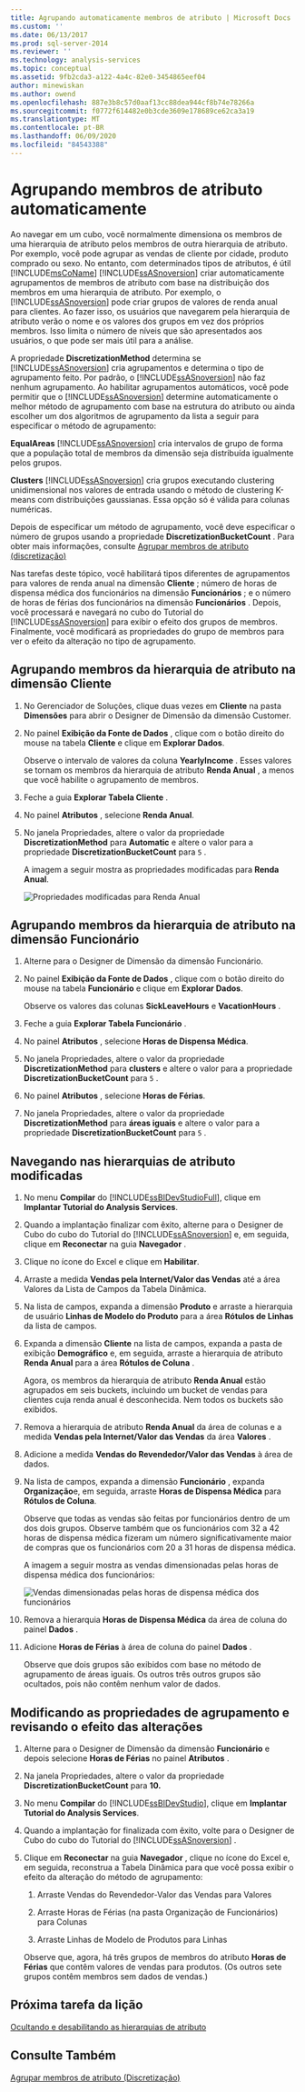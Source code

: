 ```yaml
---
title: Agrupando automaticamente membros de atributo | Microsoft Docs
ms.custom: ''
ms.date: 06/13/2017
ms.prod: sql-server-2014
ms.reviewer: ''
ms.technology: analysis-services
ms.topic: conceptual
ms.assetid: 9fb2cda3-a122-4a4c-82e0-3454865eef04
author: minewiskan
ms.author: owend
ms.openlocfilehash: 887e3b8c57d0aaf13cc88dea944cf8b74e78266a
ms.sourcegitcommit: f0772f614482e0b3cde3609e178689ce62ca3a19
ms.translationtype: MT
ms.contentlocale: pt-BR
ms.lasthandoff: 06/09/2020
ms.locfileid: "84543388"
---
```

# <a name="automatically-grouping-attribute-members"></a>Agrupando membros de atributo automaticamente
  Ao navegar em um cubo, você normalmente dimensiona os membros de uma hierarquia de atributo pelos membros de outra hierarquia de atributo. Por exemplo, você pode agrupar as vendas de cliente por cidade, produto comprado ou sexo. No entanto, com determinados tipos de atributos, é útil [!INCLUDE[msCoName](../includes/msconame-md.md)] [!INCLUDE[ssASnoversion](../includes/ssasnoversion-md.md)] criar automaticamente agrupamentos de membros de atributo com base na distribuição dos membros em uma hierarquia de atributo. Por exemplo, o [!INCLUDE[ssASnoversion](../includes/ssasnoversion-md.md)] pode criar grupos de valores de renda anual para clientes. Ao fazer isso, os usuários que navegarem pela hierarquia de atributo verão o nome e os valores dos grupos em vez dos próprios membros. Isso limita o número de níveis que são apresentados aos usuários, o que pode ser mais útil para a análise.

 A propriedade **DiscretizationMethod** determina se [!INCLUDE[ssASnoversion](../includes/ssasnoversion-md.md)] cria agrupamentos e determina o tipo de agrupamento feito. Por padrão, o [!INCLUDE[ssASnoversion](../includes/ssasnoversion-md.md)] não faz nenhum agrupamento. Ao habilitar agrupamentos automáticos, você pode permitir que o [!INCLUDE[ssASnoversion](../includes/ssasnoversion-md.md)] determine automaticamente o melhor método de agrupamento com base na estrutura do atributo ou ainda escolher um dos algoritmos de agrupamento da lista a seguir para especificar o método de agrupamento:

 **EqualAreas** [!INCLUDE[ssASnoversion](../includes/ssasnoversion-md.md)] cria intervalos de grupo de forma que a população total de membros da dimensão seja distribuída igualmente pelos grupos.

 **Clusters** [!INCLUDE[ssASnoversion](../includes/ssasnoversion-md.md)] cria grupos executando clustering unidimensional nos valores de entrada usando o método de clustering K-means com distribuições gaussianas. Essa opção só é válida para colunas numéricas.

 Depois de especificar um método de agrupamento, você deve especificar o número de grupos usando a propriedade **DiscretizationBucketCount** . Para obter mais informações, consulte [Agrupar membros de atributo &#40;discretização&#41;](multidimensional-models/attribute-properties-group-attribute-members.md)

 Nas tarefas deste tópico, você habilitará tipos diferentes de agrupamentos para valores de renda anual na dimensão **Cliente** ; número de horas de dispensa médica dos funcionários na dimensão **Funcionários** ; e o número de horas de férias dos funcionários na dimensão **Funcionários** . Depois, você processará e navegará no cubo do Tutorial do [!INCLUDE[ssASnoversion](../includes/ssasnoversion-md.md)] para exibir o efeito dos grupos de membros. Finalmente, você modificará as propriedades do grupo de membros para ver o efeito da alteração no tipo de agrupamento.

## <a name="grouping-attribute-hierarchy-members-in-the-customer-dimension"></a>Agrupando membros da hierarquia de atributo na dimensão Cliente

1.  No Gerenciador de Soluções, clique duas vezes em **Cliente** na pasta **Dimensões** para abrir o Designer de Dimensão da dimensão Customer.

2.  No painel **Exibição da Fonte de Dados** , clique com o botão direito do mouse na tabela **Cliente** e clique em **Explorar Dados**.

     Observe o intervalo de valores da coluna **YearlyIncome** . Esses valores se tornam os membros da hierarquia de atributo **Renda Anual** , a menos que você habilite o agrupamento de membros.

3.  Feche a guia **Explorar Tabela Cliente** .

4.  No painel **Atributos** , selecione **Renda Anual**.

5.  No janela Propriedades, altere o valor da propriedade **DiscretizationMethod** para **Automatic** e altere o valor para a propriedade **DiscretizationBucketCount** para `5` .

     A imagem a seguir mostra as propriedades modificadas para **Renda Anual**.

     ![Propriedades modificadas para Renda Anual](../../2014/tutorials/media/l4-discretizationmethod-1.gif "Propriedades modificadas para Renda Anual")

## <a name="grouping-attribute-hierarchy-members-in-the-employee-dimension"></a>Agrupando membros da hierarquia de atributo na dimensão Funcionário

1.  Alterne para o Designer de Dimensão da dimensão Funcionário.

2.  No painel **Exibição da Fonte de Dados** , clique com o botão direito do mouse na tabela **Funcionário** e clique em **Explorar Dados**.

     Observe os valores das colunas **SickLeaveHours** e **VacationHours** .

3.  Feche a guia **Explorar Tabela Funcionário** .

4.  No painel **Atributos** , selecione **Horas de Dispensa Médica**.

5.  No janela Propriedades, altere o valor da propriedade **DiscretizationMethod** para **clusters** e altere o valor para a propriedade **DiscretizationBucketCount** para `5` .

6.  No painel **Atributos** , selecione **Horas de Férias**.

7.  No janela Propriedades, altere o valor da propriedade **DiscretizationMethod** para **áreas iguais** e altere o valor para a propriedade **DiscretizationBucketCount** para `5` .

## <a name="browsing-the-modified-attribute-hierarchies"></a>Navegando nas hierarquias de atributo modificadas

1.  No menu **Compilar** do [!INCLUDE[ssBIDevStudioFull](../includes/ssbidevstudiofull-md.md)], clique em **Implantar Tutorial do Analysis Services**.

2.  Quando a implantação finalizar com êxito, alterne para o Designer de Cubo do cubo do Tutorial do [!INCLUDE[ssASnoversion](../includes/ssasnoversion-md.md)] e, em seguida, clique em **Reconectar** na guia **Navegador** .

3.  Clique no ícone do Excel e clique em **Habilitar**.

4.  Arraste a medida **Vendas pela Internet/Valor das Vendas** até a área Valores da Lista de Campos da Tabela Dinâmica.

5.  Na lista de campos, expanda a dimensão **Produto** e arraste a hierarquia de usuário **Linhas de Modelo do Produto** para a área **Rótulos de Linhas** da lista de campos.

6.  Expanda a dimensão **Cliente** na lista de campos, expanda a pasta de exibição **Demográfico** e, em seguida, arraste a hierarquia de atributo **Renda Anual** para a área **Rótulos de Coluna** .

     Agora, os membros da hierarquia de atributo **Renda Anual** estão agrupados em seis buckets, incluindo um bucket de vendas para clientes cuja renda anual é desconhecida. Nem todos os buckets são exibidos.

7.  Remova a hierarquia de atributo **Renda Anual** da área de colunas e a medida **Vendas pela Internet/Valor das Vendas** da área **Valores** .

8.  Adicione a medida **Vendas do Revendedor/Valor das Vendas** à área de dados.

9. Na lista de campos, expanda a dimensão **Funcionário** , expanda **Organização**e, em seguida, arraste **Horas de Dispensa Médica** para **Rótulos de Coluna**.

     Observe que todas as vendas são feitas por funcionários dentro de um dos dois grupos. Observe também que os funcionários com 32 a 42 horas de dispensa médica fizeram um número significativamente maior de compras que os funcionários com 20 a 31 horas de dispensa médica.

     A imagem a seguir mostra as vendas dimensionadas pelas horas de dispensa médica dos funcionários:

     ![Vendas dimensionadas pelas horas de dispensa médica dos funcionários](../../2014/tutorials/media/l4-discretizationmethod-2.gif "Vendas dimensionadas pelas horas de dispensa médica dos funcionários")

10. Remova a hierarquia **Horas de Dispensa Médica** da área de coluna do painel **Dados** .

11. Adicione **Horas de Férias** à área de coluna do painel **Dados** .

     Observe que dois grupos são exibidos com base no método de agrupamento de áreas iguais. Os outros três outros grupos são ocultados, pois não contêm nenhum valor de dados.

## <a name="modifying-grouping-properties-and-reviewing-the-effect-of-the-changes"></a>Modificando as propriedades de agrupamento e revisando o efeito das alterações

1.  Alterne para o Designer de Dimensão da dimensão **Funcionário** e depois selecione **Horas de Férias** no painel **Atributos** .

2.  Na janela Propriedades, altere o valor da propriedade **DiscretizationBucketCount** para **10.**

3.  No menu **Compilar** do [!INCLUDE[ssBIDevStudio](../includes/ssbidevstudio-md.md)], clique em **Implantar Tutorial do Analysis Services**.

4.  Quando a implantação for finalizada com êxito, volte para o Designer de Cubo do cubo do Tutorial do [!INCLUDE[ssASnoversion](../includes/ssasnoversion-md.md)] .

5.  Clique em **Reconectar** na guia **Navegador** , clique no ícone do Excel e, em seguida, reconstrua a Tabela Dinâmica para que você possa exibir o efeito da alteração do método de agrupamento:

    1.  Arraste Vendas do Revendedor-Valor das Vendas para Valores

    2.  Arraste Horas de Férias (na pasta Organização de Funcionários) para Colunas

    3.  Arraste Linhas de Modelo de Produtos para Linhas

     Observe que, agora, há três grupos de membros do atributo **Horas de Férias** que contêm valores de vendas para produtos. (Os outros sete grupos contêm membros sem dados de vendas.)

## <a name="next-task-in-lesson"></a>Próxima tarefa da lição
 [Ocultando e desabilitando as hierarquias de atributo](lesson-4-4-hiding-and-disabling-attribute-hierarchies.md)

## <a name="see-also"></a>Consulte Também
 [Agrupar membros de atributo &#40;Discretização&#41;](multidimensional-models/attribute-properties-group-attribute-members.md)


